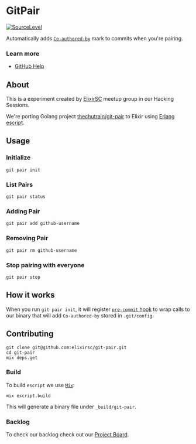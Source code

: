 # GitPair

[![SourceLevel](https://app.sourcelevel.io/github/elixirsc/git-pair.svg)](https://app.sourcelevel.io/github/elixirsc/git-pair)

Automatically adds [`Co-authored-by`](https://git.wiki.kernel.org/index.php/CommitMessageConventions) mark to commits when you're pairing.

### Learn more

- [GitHub Help](https://help.github.com/en/github/committing-changes-to-your-project/creating-a-commit-with-multiple-authors)

## About

This is a experiment created by [ElixirSC](https://www.meetup.com/elixirsc/) meetup group in our Hacking Sessions.

We're porting Golang project [thechutrain/git-pair](https://github.com/thechutrain/git-pair) to Elixir using [Erlang escript](http://erlang.org/doc/man/escript.html).

## Usage

### Initialize

```
git pair init
```

### List Pairs

```
git pair status
```

### Adding Pair

```
git pair add github-username
```

### Removing Pair

```
git pair rm github-username
```

### Stop pairing with everyone

```
git pair stop
```

## How it works

When you run `git pair init`, it will register [`pre-commit` hook](https://github.com/git/git/blob/master/templates/hooks--pre-commit.sample) to wrap calls to our binary that will add `Co-authored-by` stored in `.git/config`.

## Contributing

```
git clone git@github.com:elixirsc/git-pair.git
cd git-pair
mix deps.get
```

### Build

To build `escript` we use [`Mix`](https://hexdocs.pm/mix/master/Mix.Tasks.Escript.Build.html):

```
mix escript.build
```

This will generate a binary file under `_build/git-pair`.

### Backlog

To check our backlog check out our [Project Board](https://github.com/elixirsc/git-pair/projects/1).
